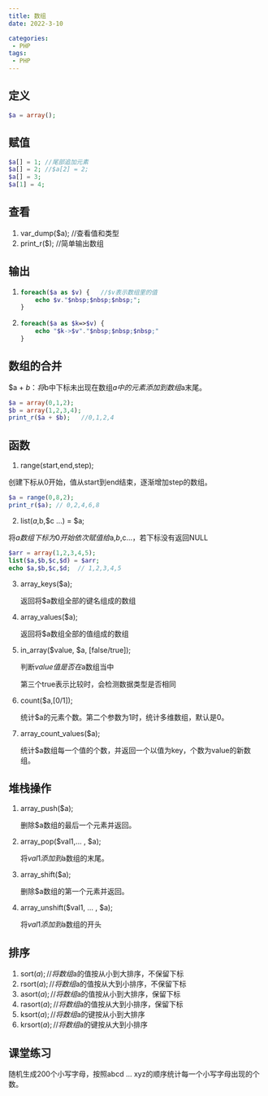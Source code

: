 ```yaml
---
title: 数组
date: 2022-3-10

categories: 
 - PHP
tags: 
 - PHP
---
```


## 定义

```php
$a = array();
```

## 赋值

```php
$a[] = 1; //尾部追加元素
$a[] = 2; //$a[2] = 2;
$a[] = 3;
$a[1] = 4;
```

## 查看

1. var_dump($a);  //查看值和类型
2. print_r($);  //简单输出数组

## 输出

1. ```php
   foreach($a as $v) {   //$v表示数组里的值
       echo $v."$nbsp;$nbsp;$nbsp;";
   }
   ```

2. ```php
   foreach($a as $k=>$v) {
       echo "$k->$v"."$nbsp;$nbsp;$nbsp;"
   }
   ```

## 数组的合并

$a + $b：将$b中下标未出现在数组$a中的元素添加到数组$a末尾。

```php
$a = array(0,1,2);
$b = array(1,2,3,4);
print_r($a + $b);   //0,1,2,4
```

## 函数

1. range(start,end,step);  

创建下标从0开始，值从start到end结束，逐渐增加step的数组。

```php
$a = range(0,8,2);
print_r($a); // 0,2,4,6,8
```

2. list($a,$b,$c ...) = $a;

将$a数组下标为0开始依次赋值给$a,$b,$c...，若下标没有返回NULL

```php
$arr = array(1,2,3,4,5);
list($a,$b,$c,$d) = $arr;
echo $a,$b,$c,$d;  // 1,2,3,4,5
```

3. array_keys($a);

   返回将$a数组全部的键名组成的数组

4. array_values($a);

   返回将$a数组全部的值组成的数组

5. in_array($value, $a, [false/true]);

   判断$value值是否在$a数组当中

   第三个true表示比较时，会检测数据类型是否相同

6. count($a,[0/1]);

   统计$a的元素个数。第二个参数为1时，统计多维数组，默认是0。

7. array_count_values($a);

   统计$a数组每一个值的个数，并返回一个以值为key，个数为value的新数组。

## 堆栈操作

1. array_push($a);

   删除$a数组的最后一个元素并返回。

2. array_pop($val1,... , $a);

   将$val1添加到$a数组的末尾。

3. array_shift($a);

   删除$a数组的第一个元素并返回。

4. array_unshift($val1, ... , $a);

   将$val1添加到$a数组的开头

## 排序

1. sort($a);//将数组$a的值按从小到大排序，不保留下标
2. rsort($a);//将数组$a的值按从大到小排序，不保留下标
3. asort($a);//将数组$a的值按从小到大排序，保留下标
4. rasort($a);//将数组$a的值按从大到小排序，保留下标
5. ksort($a);//将数组$a的键按从小到大排序
6. krsort($a);//将数组$a的键按从大到小排序

## 课堂练习

随机生成200个小写字母，按照abcd ... xyz的顺序统计每一个小写字母出现的个数。

